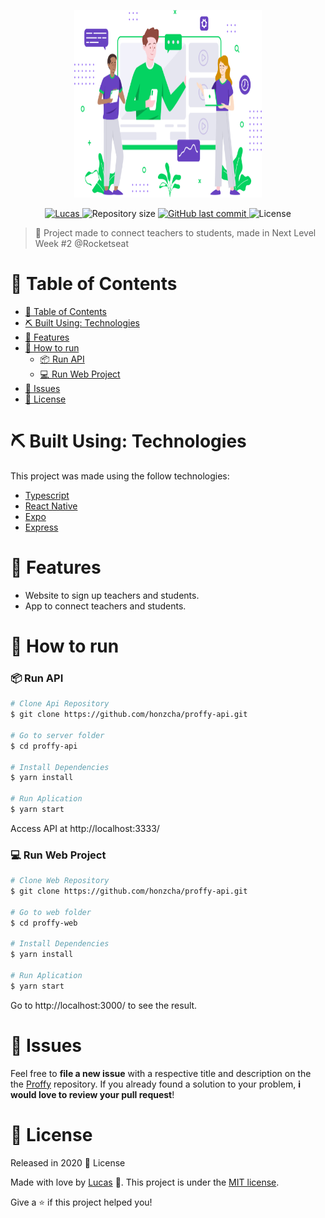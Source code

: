 <p align="center">
  <a href="" rel="noopener">
 <img width=300px height=300px src="src\assets\images\landing.svg" alt="Project logo"></a>
</p>

<p align="center">	
<a href="https://www.linkedin.com/in/lucashgarcia/">
  <img alt="Lucas" src="https://img.shields.io/badge/-Lucas-8257E5?style=flat&logo=Linkedin&logoColor=white" />
  </a>
  
  <img alt="Repository size" src="https://img.shields.io/github/repo-size/honzcha/proffy-web?color=774DD6">


  <a href="https://github.com/honzcha/proffy-web/commits/master">
    <img alt="GitHub last commit" src="https://img.shields.io/github/last-commit/honzcha/proffy-web?color=774DD6">
  </a> 
  <img alt="License" src="https://img.shields.io/badge/license-MIT-8257E5">

</p>

> 🚀 Project made to connect teachers to students, made in Next Level Week #2 @Rocketseat

# 📌 Table of Contents

- [📌 Table of Contents](#-table-of-contents)
- [⛏️ Built Using: Technologies](#️-built-using-technologies)
- [🚀 Features](#-features)
- [👷 How to run](#-how-to-run)
    - [📦 Run API](#-run-api)
    - [💻 Run Web Project](#-run-web-project)
- [🐛 Issues](#-issues)
- [📕 License](#-license)



# ⛏️ Built Using: Technologies
This project was made using the follow technologies:
<ul>
  <li><a href="https://www.typescriptlang.org/">Typescript</a></li>
  <li><a href="https://reactnative.dev/">React Native</a></li>
  <li><a href="https://expo.io/">Expo</a></li>
  <li><a href="https://expressjs.com/en/api.html#express">Express</a></li>
</ul>

# 🚀 Features

* Website to sign up teachers and students.
* App to connect teachers and students.

# 👷 How to run

### 📦 Run API

```bash
# Clone Api Repository
$ git clone https://github.com/honzcha/proffy-api.git

# Go to server folder
$ cd proffy-api

# Install Dependencies
$ yarn install

# Run Aplication
$ yarn start
```
Access API at http://localhost:3333/

### 💻 Run Web Project

```bash
# Clone Web Repository
$ git clone https://github.com/honzcha/proffy-api.git

# Go to web folder
$ cd proffy-web

# Install Dependencies
$ yarn install

# Run Aplication
$ yarn start
```
Go to http://localhost:3000/ to see the result.

# 🐛 Issues

Feel free to **file a new issue** with a respective title and description on the the [Proffy](https://github.com/honzcha/proffy-web/issues) repository. If you already found a solution to your problem, **i would love to review your pull request**!

# 📕 License

Released in 2020 📕 License

Made with love by [Lucas](https://github.com/honzcha) 🚀.
This project is under the [MIT license](https://github.com/honzcha/proffy-web/master/LICENSE).


Give a ⭐️ if this project helped you!